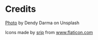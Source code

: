 # Credits

[Photo](https://unsplash.com/photos/QWJuJsYkuUw) by Dendy Darma on Unsplash

<div>Icons made by <a href="https://www.flaticon.com/authors/srip" title="srip">srip</a> from <a href="https://www.flaticon.com/" title="Flaticon">www.flaticon.com</a></div>
